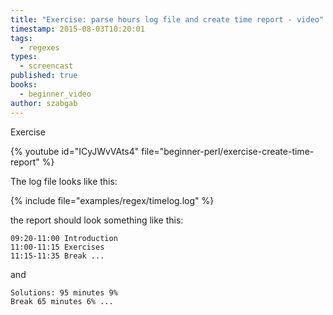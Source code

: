 ```yaml
---
title: "Exercise: parse hours log file and create time report - video"
timestamp: 2015-08-03T10:20:01
tags:
  - regexes
types:
  - screencast
published: true
books:
  - beginner_video
author: szabgab
---
```



Exercise



{% youtube id="ICyJWvVAts4" file="beginner-perl/exercise-create-time-report" %}

The log file looks like this:

{% include file="examples/regex/timelog.log" %}

the report should look something like this:

```
09:20-11:00 Introduction
11:00-11:15 Exercises
11:15-11:35 Break ...
```

and

```
Solutions: 95 minutes 9%
Break 65 minutes 6% ...
```


